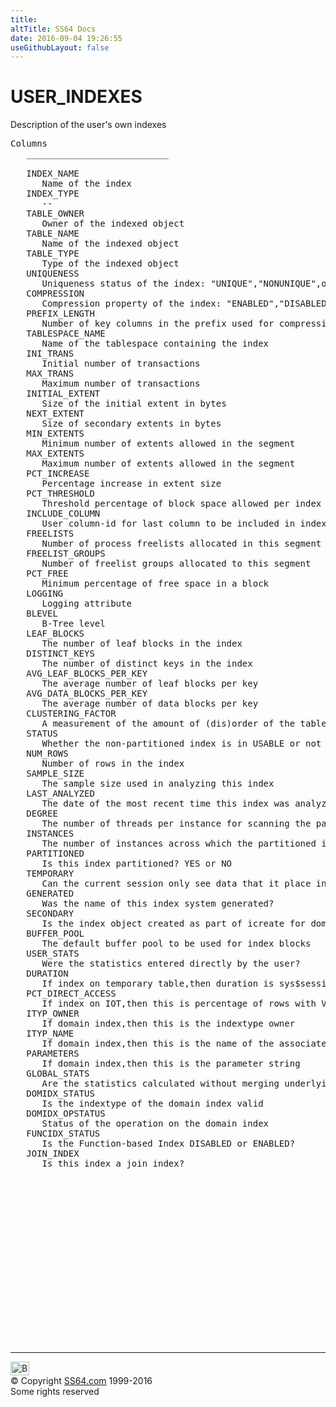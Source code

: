 ```yaml
---
title:
altTitle: SS64 Docs
date: 2016-09-04 19:26:55
useGithubLayout: false
---
```

<!-- #BeginLibraryItem "/Library/head_orad.lbi" --><!-- #EndLibraryItem --><h1>USER_INDEXES </h1><p> Description of the user's own indexes </p> 
 
<pre>Columns
   ___________________________
 
   INDEX_NAME
      Name of the index
   INDEX_TYPE
      --
   TABLE_OWNER
      Owner of the indexed object
   TABLE_NAME
      Name of the indexed object
   TABLE_TYPE
      Type of the indexed object
   UNIQUENESS
      Uniqueness status of the index: "UNIQUE","NONUNIQUE",or "BITMAP"
   COMPRESSION
      Compression property of the index: "ENABLED","DISABLED",or NULL
   PREFIX_LENGTH
      Number of key columns in the prefix used for compression
   TABLESPACE_NAME
      Name of the tablespace containing the index
   INI_TRANS
      Initial number of transactions
   MAX_TRANS
      Maximum number of transactions
   INITIAL_EXTENT
      Size of the initial extent in bytes
   NEXT_EXTENT
      Size of secondary extents in bytes
   MIN_EXTENTS
      Minimum number of extents allowed in the segment
   MAX_EXTENTS
      Maximum number of extents allowed in the segment
   PCT_INCREASE
      Percentage increase in extent size
   PCT_THRESHOLD
      Threshold percentage of block space allowed per index entry
   INCLUDE_COLUMN
      User column-id for last column to be included in index-only table top index
   FREELISTS
      Number of process freelists allocated in this segment
   FREELIST_GROUPS
      Number of freelist groups allocated to this segment
   PCT_FREE
      Minimum percentage of free space in a block
   LOGGING
      Logging attribute
   BLEVEL
      B-Tree level 
   LEAF_BLOCKS
      The number of leaf blocks in the index
   DISTINCT_KEYS
      The number of distinct keys in the index
   AVG_LEAF_BLOCKS_PER_KEY
      The average number of leaf blocks per key
   AVG_DATA_BLOCKS_PER_KEY
      The average number of data blocks per key
   CLUSTERING_FACTOR
      A measurement of the amount of (dis)order of the table this index is for
   STATUS
      Whether the non-partitioned index is in USABLE or not
   NUM_ROWS
      Number of rows in the index
   SAMPLE_SIZE
      The sample size used in analyzing this index
   LAST_ANALYZED
      The date of the most recent time this index was analyzed
   DEGREE
      The number of threads per instance for scanning the partitioned index
   INSTANCES
      The number of instances across which the partitioned index is to be scanned
   PARTITIONED
      Is this index partitioned? YES or NO
   TEMPORARY
      Can the current session only see data that it place in this object itself?
   GENERATED
      Was the name of this index system generated?
   SECONDARY
      Is the index object created as part of icreate for domain indexes?
   BUFFER_POOL
      The default buffer pool to be used for index blocks
   USER_STATS
      Were the statistics entered directly by the user?
   DURATION
      If index on temporary table,then duration is sys$session or sys$transaction else NULL
   PCT_DIRECT_ACCESS
      If index on IOT,then this is percentage of rows with Valid guess
   ITYP_OWNER
      If domain index,then this is the indextype owner
   ITYP_NAME
      If domain index,then this is the name of the associated indextype
   PARAMETERS
      If domain index,then this is the parameter string
   GLOBAL_STATS
      Are the statistics calculated without merging underlying partitions?
   DOMIDX_STATUS
      Is the indextype of the domain index valid
   DOMIDX_OPSTATUS
      Status of the operation on the domain index
   FUNCIDX_STATUS
      Is the Function-based Index DISABLED or ENABLED?
   JOIN_INDEX
      Is this index a join index?

</pre><!-- #BeginLibraryItem "/Library/foot_orad.lbi" --><p>
<!-- oracle-footer -->
<ins class="adsbygoogle" style="display:inline-block;width:300px;height:250px" data-ad-client="ca-pub-6140977852749469" data-ad-slot="4275490898"></ins>
<script>
(adsbygoogle = window.adsbygoogle || []).push({});
</script></p>
<hr>
<div id="bl" class="footer"><a href="USER_INDEXES.html#"><img src="../images/top.png" width="30" height="22" alt="Back to the Top"></a></div>
<div id="br" class="footer, tagline">© Copyright <a href="../index.html">SS64.com</a> 1999-2016<br>
Some rights reserved</div>
<!-- #EndLibraryItem -->

